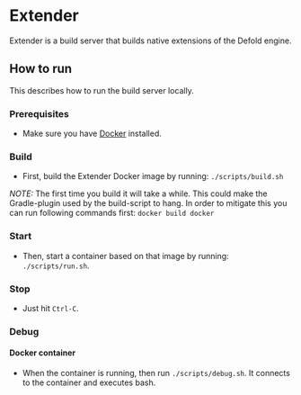 # Extender

Extender is a build server that builds native extensions of the Defold engine.

## How to run
This describes how to run the build server locally. 

### Prerequisites
* Make sure you have [Docker](https://www.docker.com) installed.

### Build
* First, build the Extender Docker image by running: `./scripts/build.sh`

_NOTE:_ The first time you build it will take a while. This could make the Gradle-plugin
used by the build-script to hang. In order to mitigate this you can run following commands
first: `docker build docker`

### Start
* Then, start a container based on that image by running: `./scripts/run.sh`.

### Stop
* Just hit `Ctrl-C`. 

### Debug

#### Docker container

* When the container is running, then run `./scripts/debug.sh`. It connects to the container
 and executes bash. 
 